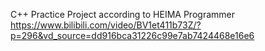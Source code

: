 C++ Practice Project according to HEIMA Programmer
https://www.bilibili.com/video/BV1et411b73Z/?p=296&vd_source=dd916bca31226c99e7ab7424468e16e6
